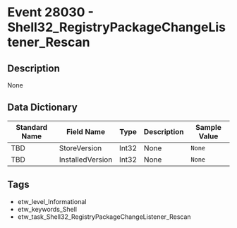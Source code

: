 # Event 28030 - Shell32_RegistryPackageChangeListener_Rescan

## Description
None

## Data Dictionary
|Standard Name|Field Name|Type|Description|Sample Value|
|---|---|---|---|---|
|TBD|StoreVersion|Int32|None|`None`|
|TBD|InstalledVersion|Int32|None|`None`|

## Tags
* etw_level_Informational
* etw_keywords_Shell
* etw_task_Shell32_RegistryPackageChangeListener_Rescan